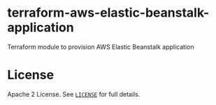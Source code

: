 # terraform-aws-elastic-beanstalk-application

Terraform module to provision AWS Elastic Beanstalk application


# License

Apache 2 License. See [`LICENSE`](LICENSE) for full details.
